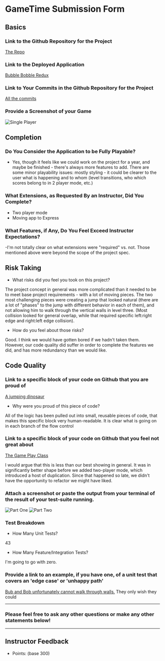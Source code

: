 # GameTime Submission Form

## Basics

### Link to the Github Repository for the Project
[The Repo](https://github.com/adriennedomingus/bubble_bobble/)

### Link to the Deployed Application
[Bubble Bobble Redux](http://bubble-bobble-redux.herokuapp.com/)

### Link to Your Commits in the Github Repository for the Project
[All the commits](https://github.com/adriennedomingus/bubble_bobble/commits/master)
### Provide a Screenshot of your Game
![Single Player](http://g.recordit.co/u35EwWHzXw.gif)

## Completion

### Do You Consider the Application to be Fully Playable?

 - Yes, though it feels like we could work on the project for a year, and maybe be finished - there's always more features to add. There are some minor playability issues: mostly styling - it could be clearer to the user what is happening and to whom (level transitions, who which scores belong to in 2 player mode, etc.)

### What Extensions, as Requested By an Instructor, Did You Complete?

* Two player mode  
* Moving app to Express

### What Features, if Any, Do You Feel Exceed Instructor Expectations?

-I'm not totally clear on what extensions were "required" vs. not. Those mentioned above were beyond the scope of the project spec.

## Risk Taking

- What risks did you feel you took on this project?

The project concept in general was more complicated than it needed to be to meet base project requirements - with a lot of moving pieces. The two most challenging pieces were creating a jump that looked natural (there are a lot of "phases" to the jump with different behavior in each of them), and not allowing him to walk through the vertical walls in level three. (Most collision looked for general overlap, while that required specific left:right edge and right:left edge collision).

- How do you feel about those risks?

Good. I think we would have gotten bored if we hadn't taken them. However, our code quality did suffer in order to complete the features we did, and has more redundancy than we would like.

## Code Quality

### Link to a specific block of your code on Github that you are proud of

[A jumping dinosaur](https://github.com/adriennedomingus/bubble_bobble/blob/3d2ca8d69921d6b3f05d6f49bb7a9b577d69bf6e/lib/dinosaur.js#L119-L129)
- Why were you proud of this piece of code?

All of the logic has been pulled out into small, reusable pieces of code, that makes this specific block very human-readable. It is clear what is going on in each branch of the flow control

### Link to a specific block of your code on Github that you feel not great about

[The Game Play Class](https://github.com/adriennedomingus/bubble_bobble/blob/3d2ca8d69921d6b3f05d6f49bb7a9b577d69bf6e/lib/game.js)

I would argue that this is less than our best showing in general. It was in significantly better shape before we added two-player mode, which introduced a host of duplication. Since that happened so late, we didn't have the opportunity to refactor we might have liked.

### Attach a screenshot or paste the output from your terminal of the result of your test-suite running.

![Part One](https://docs.google.com/drawings/d/1QcVbXVdySJa_pd_7FY7YUkX9HWl8CvK2PVnEjx4BALI/pub?w=960&h=503)
![Part Two](https://docs.google.com/drawings/d/10OA3PvmZw7vaenePhieCJ3bFJnSktEhT_DcPQLXoQpc/pub?w=969&h=481)

### Test Breakdown
- How Many Unit Tests?

43

- How Many Feature/Integration Tests?

I'm going to go with zero.

### Provide a link to an example, if you have one, of a unit test that covers an 'edge case' or 'unhappy path'

[Bub and Bob unfortunately cannot walk through walls.](https://github.com/adriennedomingus/bubble_bobble/blob/3d2ca8d69921d6b3f05d6f49bb7a9b577d69bf6e/test/dinosaur-test.js#L55-L60) They only wish they could

-----

### Please feel free to ask any other questions or make any other statements below!

-----

## Instructor Feedback

- Points: (base 300)
